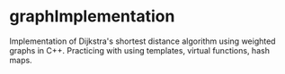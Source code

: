 # graphImplementation

Implementation of Dijkstra's shortest distance algorithm using weighted graphs in C++. 
Practicing with using templates, virtual functions, hash maps. 
